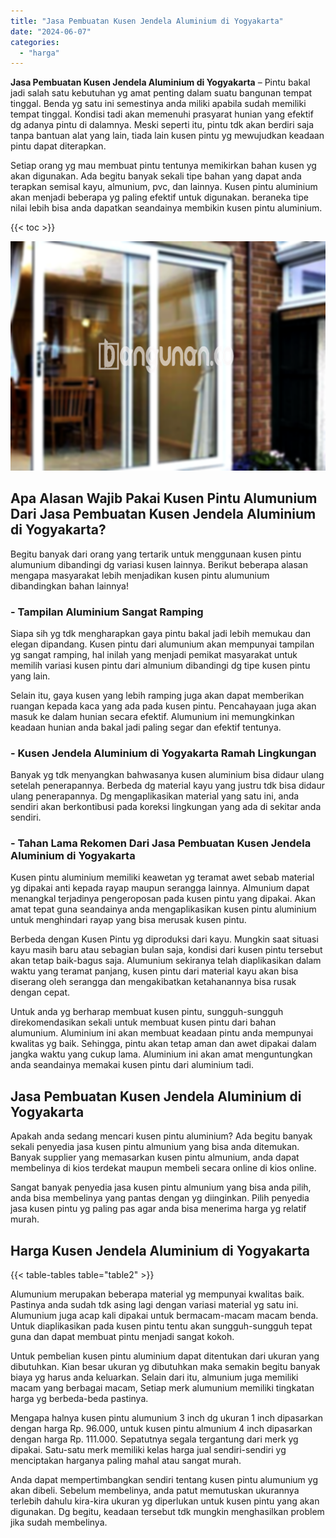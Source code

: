 ```yaml
---
title: "Jasa Pembuatan Kusen Jendela Aluminium di Yogyakarta"
date: "2024-06-07"
categories: 
  - "harga"
---
```


**Jasa Pembuatan Kusen Jendela Aluminium di Yogyakarta** – Pintu bakal jadi salah satu kebutuhan yg amat penting dalam suatu bangunan tempat tinggal. Benda yg satu ini semestinya anda miliki apabila sudah memiliki tempat tinggal. Kondisi tadi akan memenuhi prasyarat hunian yang efektif dg adanya pintu di dalamnya. Meski seperti itu, pintu tdk akan berdiri saja tanpa bantuan alat yang lain, tiada lain kusen pintu yg mewujudkan keadaan pintu dapat diterapkan.

Setiap orang yg mau membuat pintu tentunya memikirkan bahan kusen yg akan digunakan. Ada begitu banyak sekali tipe bahan yang dapat anda terapkan semisal kayu, almunium, pvc, dan lainnya. Kusen pintu aluminium akan menjadi beberapa yg paling efektif untuk digunakan. beraneka tipe nilai lebih bisa anda dapatkan seandainya membikin kusen pintu aluminium.

{{< toc >}}

![Jasa Pembuatan Kusen Jendela Aluminium di Yogyakarta](/images/harga-kusen-jendela-alumunium-44.png)

## Apa Alasan Wajib Pakai Kusen Pintu Alumunium Dari Jasa Pembuatan Kusen Jendela Aluminium di Yogyakarta?

Begitu banyak dari orang yang tertarik untuk menggunaan kusen pintu alumunium dibandingi dg variasi kusen lainnya. Berikut beberapa alasan mengapa masyarakat lebih menjadikan kusen pintu alumunium dibandingkan bahan lainnya!

### \- Tampilan Aluminium Sangat Ramping

Siapa sih yg tdk mengharapkan gaya pintu bakal jadi lebih memukau dan elegan dipandang. Kusen pintu dari alumunium akan mempunyai tampilan yg sangat ramping, hal inilah yang menjadi pemikat masyarakat untuk memilih variasi kusen pintu dari almunium dibandingi dg tipe kusen pintu yang lain.

Selain itu, gaya kusen yang lebih ramping juga akan dapat memberikan ruangan kepada kaca yang ada pada kusen pintu. Pencahayaan juga akan masuk ke dalam hunian secara efektif. Alumunium ini memungkinkan keadaan hunian anda bakal jadi paling segar dan efektif tentunya.

### \- Kusen Jendela Aluminium di Yogyakarta Ramah Lingkungan

Banyak yg tdk menyangkan bahwasanya kusen aluminium bisa didaur ulang setelah penerapannya. Berbeda dg material kayu yang justru tdk bisa didaur ulang penerapannya. Dg mengaplikasikan material yang satu ini, anda sendiri akan berkontibusi pada koreksi lingkungan yang ada di sekitar anda sendiri.

### \- Tahan Lama Rekomen Dari Jasa Pembuatan Kusen Jendela Aluminium di Yogyakarta

Kusen pintu aluminium memiliki keawetan yg teramat awet sebab material yg dipakai anti kepada rayap maupun serangga lainnya. Almunium dapat menangkal terjadinya pengeroposan pada kusen pintu yang dipakai. Akan amat tepat guna seandainya anda mengaplikasikan kusen pintu aluminium untuk menghindari rayap yang bisa merusak kusen pintu.

Berbeda dengan Kusen Pintu yg diproduksi dari kayu. Mungkin saat situasi kayu masih baru atau sebagian bulan saja, kondisi dari kusen pintu tersebut akan tetap baik-bagus saja. Alumunium sekiranya telah diaplikasikan dalam waktu yang teramat panjang, kusen pintu dari material kayu akan bisa diserang oleh serangga dan mengakibatkan ketahanannya bisa rusak dengan cepat.

Untuk anda yg berharap membuat kusen pintu, sungguh-sungguh direkomendasikan sekali untuk membuat kusen pintu dari bahan alumunium. Aluminium ini akan membuat keadaan pintu anda mempunyai kwalitas yg baik. Sehingga, pintu akan tetap aman dan awet dipakai dalam jangka waktu yang cukup lama. Aluminium ini akan amat menguntungkan anda seandainya memakai kusen pintu dari aluminium tadi.

## Jasa Pembuatan Kusen Jendela Aluminium di Yogyakarta

Apakah anda sedang mencari kusen pintu aluminium? Ada begitu banyak sekali penyedia jasa kusen pintu almunium yang bisa anda ditemukan. Banyak supplier yang memasarkan kusen pintu almunium, anda dapat membelinya di kios terdekat maupun membeli secara online di kios online.

Sangat banyak penyedia jasa kusen pintu almunium yang bisa anda pilih, anda bisa membelinya yang pantas dengan yg diinginkan. Pilih penyedia jasa kusen pintu yg paling pas agar anda bisa menerima harga yg relatif murah.

## Harga Kusen Jendela Aluminium di Yogyakarta

{{< table-tables table="table2" >}}

Alumunium merupakan beberapa material yg mempunyai kwalitas baik. Pastinya anda sudah tdk asing lagi dengan variasi material yg satu ini. Alumunium juga acap kali dipakai untuk bermacam-macam macam benda. Untuk diaplikasikan pada kusen pintu tentu akan sungguh-sungguh tepat guna dan dapat membuat pintu menjadi sangat kokoh.

Untuk pembelian kusen pintu aluminium dapat ditentukan dari ukuran yang dibutuhkan. Kian besar ukuran yg dibutuhkan maka semakin begitu banyak biaya yg harus anda keluarkan. Selain dari itu, almunium juga memiliki macam yang berbagai macam, Setiap merk alumunium memiliki tingkatan harga yg berbeda-beda pastinya.

Mengapa halnya kusen pintu alumunium 3 inch dg ukuran 1 inch dipasarkan dengan harga Rp. 96.000, untuk kusen pintu almunium 4 inch dipasarkan dengan harga Rp. 111.000. Sepatutnya segala tergantung dari merk yg dipakai. Satu-satu merk memiliki kelas harga jual sendiri-sendiri yg menciptakan harganya paling mahal atau sangat murah.

Anda dapat mempertimbangkan sendiri tentang kusen pintu alumunium yg akan dibeli. Sebelum membelinya, anda patut memutuskan ukurannya terlebih dahulu kira-kira ukuran yg diperlukan untuk kusen pintu yang akan digunakan. Dg begitu, keadaan tersebut tdk mungkin menghasilkan problem jika sudah membelinya.
